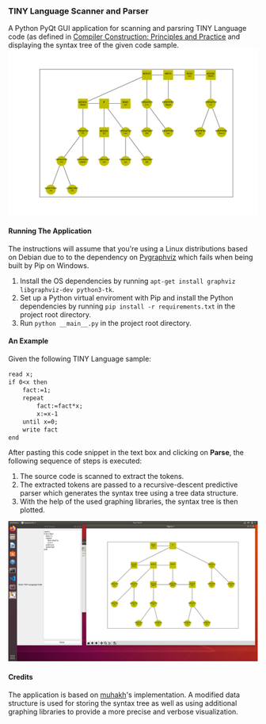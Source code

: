 ### TINY Language Scanner and Parser
A Python PyQt GUI application for scanning and parsring TINY Language code (as defined in [Compiler Construction: Principles and Practice](https://www.amazon.com/Compiler-Construction-Principles-Kenneth-Louden/dp/0534939724) and displaying the syntax tree of the given code sample. 
![Syntax Tree](/Demo1.png)

#### Running The Application
The instructions will assume that you're using a Linux distributions based on Debian due to to the dependency on [Pygraphviz](https://pygraphviz.github.io/) which fails when being built by Pip on Windows.

1. Install the OS dependencies by running `apt-get install graphviz libgraphviz-dev python3-tk`.
2. Set up a Python virtual enviroment with Pip and install the Python dependencies by running `pip install -r requirements.txt` in the project root directory.
3. Run `python __main__.py` in the project root directory.

#### An Example
Given the following TINY Language sample:
```
read x;
if 0<x then
    fact:=1;
    repeat
        fact:=fact*x;
        x:=x-1
    until x=0;
    write fact
end
```

After pasting this code snippet in the text box and clicking on **Parse**, the following sequence of steps is executed:
1. The source code is scanned to extract the tokens.
2. The extracted tokens are passed to a recursive-descent predictive parser which generates the syntax tree using a tree data structure.
3. With the help of the used graphing libraries, the syntax tree is then plotted.

![Syntax Tree](/Demo2.png)


#### Credits
The application is based on [muhakh](https://github.com/muhakh/TinyParser)'s implementation. A modified data structure is used for storing the syntax tree as well as using additional graphing libraries to provide a more precise and verbose visualization.